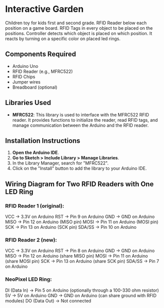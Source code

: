 # Interactive Garden

Children toy for kids first and second grade.
RFID Reader below each position on a game board. RFID Tags in every object to be placed on the positions. Controller detects which object is placed on which position. It reacts by turning on a specific color on placed led rings.


## Components Required
- Arduino Uno
- RFID Reader (e.g., MFRC522)
- RFID Chips
- Jumper wires
- Breadboard (optional)

## Libraries Used
- **MFRC522**: This library is used to interface with the MFRC522 RFID reader. It provides functions to initialize the reader, read RFID tags, and manage communication between the Arduino and the RFID reader.

## Installation Instructions
1. **Open the Arduino IDE**.
2. **Go to Sketch > Include Library > Manage Libraries**.
3. In the Library Manager, search for "MFRC522".
4. Click on the "Install" button to add the library to your Arduino IDE.


## Wiring Diagram for Two RFID Readers with One LED Ring
### RFID Reader 1 (original):
VCC → 3.3V on Arduino
RST → Pin 9 on Arduino
GND → GND on Arduino
MISO → Pin 12 on Arduino (MISO pin)
MOSI → Pin 11 on Arduino (MOSI pin)
SCK → Pin 13 on Arduino (SCK pin)
SDA/SS → Pin 10 on Arduino

### RFID Reader 2 (new):
VCC → 3.3V on Arduino
RST → Pin 8 on Arduino
GND → GND on Arduino
MISO → Pin 12 on Arduino (share MISO pin)
MOSI → Pin 11 on Arduino (share MOSI pin)
SCK → Pin 13 on Arduino (share SCK pin)
SDA/SS → Pin 7 on Arduino

### NeoPixel LED Ring:
DI (Data In) → Pin 5 on Arduino (optionally through a 100-330 ohm resistor)
5V → 5V on Arduino
GND → GND on Arduino (can share ground with RFID modules)
DO (Data Out) → Not connected


